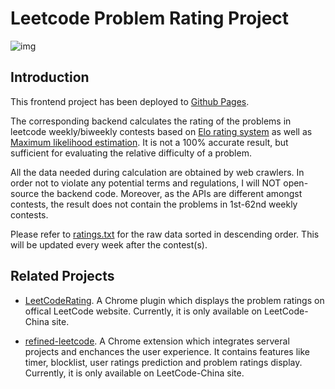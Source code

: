 # Leetcode Problem Rating Project

![img](http://fc.dianhsu.top/lc?user=zerotrac2&loc=cn&req=rating)

## Introduction

This frontend project has been deployed to [Github Pages](https://zerotrac.github.io/leetcode_problem_rating/).

The corresponding backend calculates the rating of the problems in leetcode weekly/biweekly contests based on [Elo rating system](https://en.wikipedia.org/wiki/Elo_rating_system) as well as [Maximum likelihood estimation](https://en.wikipedia.org/wiki/Maximum_likelihood_estimation). It is not a 100% accurate result, but sufficient for evaluating the relative difficulty of a problem.

All the data needed during calculation are obtained by web crawlers. In order not to violate any potential terms and regulations, I will NOT open-source the backend code. Moreover, as the APIs are different amongst contests, the result does not contain the problems in 1st-62nd weekly contests.

Please refer to [ratings.txt](ratings.txt) for the raw data sorted in descending order. This will be updated every week after the contest(s).

## Related Projects

- [LeetCodeRating](https://github.com/zhang-wangz/LeetCodeRating). A Chrome plugin which displays the problem ratings on offical LeetCode website. Currently, it is only available on LeetCode-China site.

- [refined-leetcode](https://github.com/XYShaoKang/refined-leetcode). A Chrome extension which integrates serveral projects and enchances the user experience. It contains features like timer, blocklist, user ratings prediction and problem ratings display. Currently, it is only available on LeetCode-China site.
